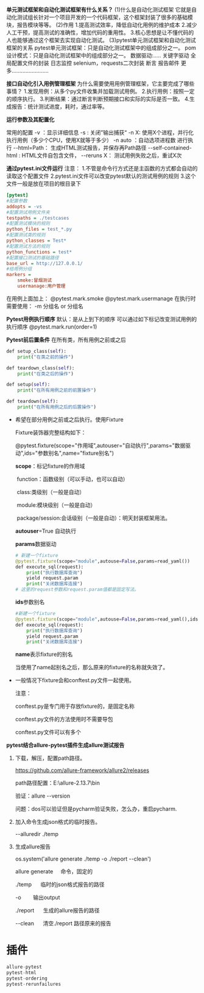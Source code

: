**单元测试框架和自动化测试框架有什么关系？**
(1)什么是自动化测试框架
它就是自动化测试组长针对一个项目开发的一个代码框架，这个框架封装了很多的基础模
块，报告模块等等。
(2)作用
1.提高测试效率，降低自动化用例的维护成本
2.减少人工干预，提高测试的准确性，增加代码的重用性。
3.核心思想是让不懂代码的人也能够通过这个框架去实现自动化测试。
(3)pytest单元测试框架和自动化测试框架的关系
pytest单元测试框架：只是自动化测试框架中的组成部分之一。
pom设计模式：只是自动化测试框架中的组成部分之一。
数据驱动:.....
关键字驱动
全局配置文件的封装
日志监控
selenium，requests二次封装
断言
报告邮件
更多........................



**接口自动化引入用例管理框架**
为什么需要使用用例管理框架，它主要完成了哪些事情？
1.发现用例：从多个py文件收集并加载测试用例。
2.执行用例：按照一定的顺序执行。
3.判断结果：通过断言判断预期接口和实际的实际是否一致。
4.生成报告：统计测试进度，耗时，通过率等。



**运行参数及其配置化**

常用的配置
-v ：显示详细信息
-s : 关闭”输出捕获“
-n X: 使用X个进程，并行化执行用例（多少个CPU，使用X就等于多少）
-n auto ：自动选项进程数 进行执行
--html=Path： 生成HTML测试报告，并保存再Path路径
--self-contained-html : HTML文件自包含文件，
--reruns X： 测试用例失败之后，重试X次



**通过pytest.ini文件运行**
注意：
1.不管是命令行方式还是主函数的方式都会自动的读取这个配置文件
2.pytest.ini文件可以改变pytest默认的测试用例的规则
3.这个文件一般是放在项目的根目录下

```ini
[pytest]
#配置参数
addopts = ‐vs
#配置测试用例文件夹
testpaths = ./testcases
#配置测试模块的规则
python_files = test_*.py
#配置测试类的规则
python_classes = Test*
#配置测试方法的规则
python_functions = test*
#配置接口测试的基础路径
base_url = http://127.0.0.1/
#给用例分组
markers = 
	smoke:冒烟测试
	usermanage:用户管理
```

在用例上面加上：
@pytest.mark.smoke
@pytest.mark.usermanage
在执行时需要使用：
-m 分组名 or 分组名



**Pytest用例执行顺序**
默认：是从上到下的顺序
可以通过如下标记改变测试用例的执行顺序
@pytest.mark.run(order=1)



**Pytest前后置条件**
在所有类，所有用例之前或之后

```python
def setup_class(self):
	print("在类之前的操作")

def teardown_class(self):
	print("在类之后的操作")

def setup(self):
	print("在所有用例之前的前置操作")

def teardown(self):
	print("在所有用例之后的后置操作")
```

-   希望在部分用例之前或之后执行。使用Fixture

    Fixture装饰器完整结构如下：

    @pytest.fixture(scope="作用域",autouser="自动执行",params="数据驱动",ids="参数别名",name="fixture别名")

    **scope**：标记fixture的作用域

    ​	function：函数级别（可以手动，也可以自动）

    ​	class:类级别（一般是自动）

    ​	module:模块级别（一般是自动）

    ​	package/session:会话级别（一般是自动）：明天封装框架用法。

    **autouser**=True 自动执行

    **params**数据驱动

    ```python
    # 新建一个fixture
    @pytest.fixture(scope="module",autouse=False,params=read_yaml())
    def execute_sql(request):
    	print("执行数据库查询")
    	yield request.param
    	print("关闭数据库连接")
    # 这里的request参数和request.param值都是固定写法。
    ```

    **ids**参数别名

    ```python
    #新建一个fixture
    @pytest.fixture(scope="module",autouse=False,params=read_yaml(),ids=['yz','tc'])
    def execute_sql(request):
    	print("执行数据库查询")
    	yield request.param
    	print("关闭数据库连接")
    ```

    **name**表示fixture的别名

    当使用了name起别名之后，那么原来的fixture的名称就失效了。


-   一般情况下fixture会和conftest.py文件一起使用。

    注意：

    conftest.py是专门用于存放fixture的，是固定名称

    conftest.py文件的方法使用时不需要导包

    conftest.py文件可以有多个

**pytest结合allure-pytest插件生成allure测试报告**

1.  下载，解压，配置path路径。

    https://github.com/allure-framework/allure2/releases

    path路径配置：E:\allure-2.13.7\bin

    验证：allure --version

    问题：dos可以验证但是pycharm验证失败，怎么办，重启pycharm.

2.  加入命令生成json格式的临时报告。

    --alluredir ./temp

3.  生成allure报告

    os.system('allure generate ./temp -o ./report --clean')

    allure generate     命令，固定的

    ./temp      临时的json格式报告的路径

    -o        输出output

    ./report      生成的allure报告的路径

    --clean      清空./report 路径原来的报告



# 插件

```python
allure-pytest
pytest-html
pytest-ordering
pytest-rerunfailures
```

